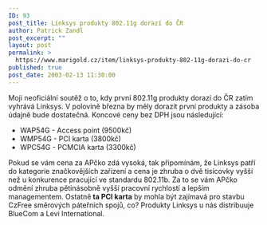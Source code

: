 ```yaml
---
ID: 93
post_title: Linksys produkty 802.11g dorazí do ČR
author: Patrick Zandl
post_excerpt: ""
layout: post
permalink: >
  https://www.marigold.cz/item/linksys-produkty-802-11g-dorazi-do-cr
published: true
post_date: 2003-02-13 11:30:00
---
```

<P>Moji neoficiální soutěž o to, kdy první 802.11g produkty dorazí do ČR zatím vyhrává Linksys. V polovině března by měly dorazit první produkty a zásoba údajně bude dostatečná. Koncové ceny bez DPH jsou následující:</P>
<UL>
<LI>WAP54G - Access point (9500kč)</LI>
<LI>WMP54G - PCI karta (3800kč)</LI>
<LI>WPC54G - PCMCIA karta (3300kč)</LI></UL>
<P>Pokud se vám cena za APčko zdá vysoká, tak připomínám, že Linksys patří do kategorie značkovějších zařízení a cena je zhruba o dvě tisícovky vyšší než u konkurence pracující ve standardu 802.11b. Za to se vám APčko odmění zhruba pětinásobně vyšší pracovní rychlostí a lepším managementem. Ostatně<STRONG> ta PCI karta</STRONG> by mohla být zajímavá pro stavbu CzFree směrových páteřních spojů, co? Produkty Linksys u nás distribuuje BlueCom a Levi International. </P>